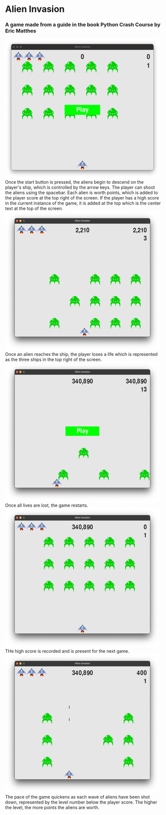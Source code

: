 # Alien Invasion
### A game made from a guide in the book Python Crash Course by Eric Matthes
<img src="screenshots/1.png" width="500" height="450">
Once the start button is pressed, the aliens begin to descend on the player's ship, which is controlled by the arrow keys.
The player can shoot the aliens using the spacebar. Each alien is worth points, which is added to the player score at the top right of the screen.
If the player has a high score in the current instance of the game, it is added at the top which is the center text at the top of the screen.
<img src="screenshots/2.png" width="500" height="450">
Once an alien reaches the ship, the player loses a life which is represented as the three ships in the top right of the screen. 
<img src="screenshots/3.png" width="500" height="450">
Once all lives are lost, the game restarts.
<img src="screenshots/4.png" width="500" height="450">
THe high score is recorded and is present for the next game.
<img src="screenshots/5.png" width="500" height="450">
The pace of the game quickens as each wave of aliens have been shot down, represented by the level number below the player score. 
The higher the level, the more points the aliens are worth.


